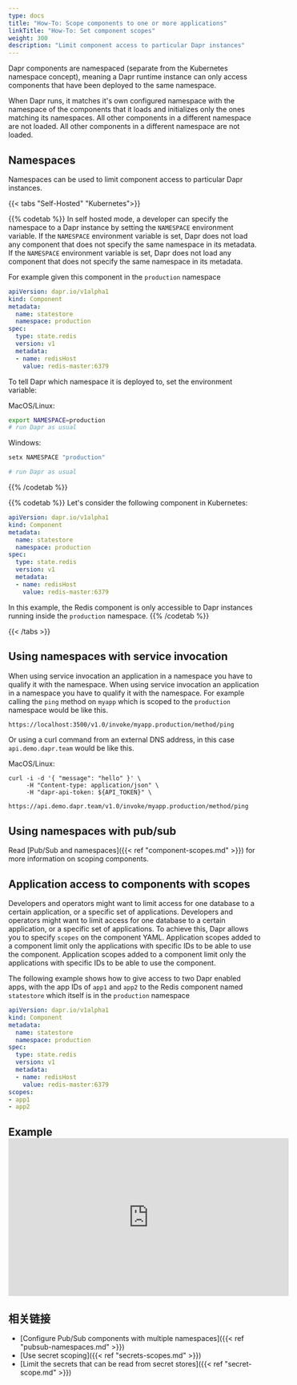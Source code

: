 ```yaml
---
type: docs
title: "How-To: Scope components to one or more applications"
linkTitle: "How-To: Set component scopes"
weight: 300
description: "Limit component access to particular Dapr instances"
---
```


Dapr components are namespaced (separate from the Kubernetes namespace concept), meaning a Dapr runtime instance can only access components that have been deployed to the same namespace.

When Dapr runs, it matches it's own configured namespace with the namespace of the components that it loads and initializes only the ones matching its namespaces. All other components in a different namespace are not loaded. All other components in a different namespace are not loaded.

## Namespaces
Namespaces can be used to limit component access to particular Dapr instances.

{{< tabs "Self-Hosted" "Kubernetes">}}

{{% codetab %}}
In self hosted mode, a developer can specify the namespace to a Dapr instance by setting the `NAMESPACE` environment variable. If the `NAMESPACE` environment variable is set, Dapr does not load any component that does not specify the same namespace in its metadata. If the `NAMESPACE` environment variable is set, Dapr does not load any component that does not specify the same namespace in its metadata.

For example given this component in the `production` namespace
```yaml
apiVersion: dapr.io/v1alpha1
kind: Component
metadata:
  name: statestore
  namespace: production
spec:
  type: state.redis
  version: v1
  metadata:
  - name: redisHost
    value: redis-master:6379
```

To tell Dapr which namespace it is deployed to, set the environment variable:

MacOS/Linux:

```bash
export NAMESPACE=production
# run Dapr as usual
```
Windows:

```powershell
setx NAMESPACE "production"

# run Dapr as usual
```
{{% /codetab %}}

{{% codetab %}}
Let's consider the following component in Kubernetes:

```yaml
apiVersion: dapr.io/v1alpha1
kind: Component
metadata:
  name: statestore
  namespace: production
spec:
  type: state.redis
  version: v1
  metadata:
  - name: redisHost
    value: redis-master:6379
```

In this example, the Redis component is only accessible to Dapr instances running inside the `production` namespace.
{{% /codetab %}}

{{< /tabs >}}

## Using namespaces with service invocation

When using service invocation an application in a namespace you have to qualify it with the namespace. When using service invocation an application in a namespace you have to qualify it with the namespace. For example calling the `ping` method on `myapp` which is scoped to the `production` namespace would be like this.

```bash
https://localhost:3500/v1.0/invoke/myapp.production/method/ping
```

Or using a curl command from an external DNS address, in this case `api.demo.dapr.team` would be like this.

MacOS/Linux:
```
curl -i -d '{ "message": "hello" }' \
     -H "Content-type: application/json" \
     -H "dapr-api-token: ${API_TOKEN}" \
     https://api.demo.dapr.team/v1.0/invoke/myapp.production/method/ping
```

## Using namespaces with pub/sub
Read [Pub/Sub and namespaces]({{< ref "component-scopes.md" >}}) for more information on scoping components.

## Application access to components with scopes

Developers and operators might want to limit access for one database to a certain application, or a specific set of applications. Developers and operators might want to limit access for one database to a certain application, or a specific set of applications. To achieve this, Dapr allows you to specify `scopes` on the component YAML. Application scopes added to a component limit only the applications with specific IDs to be able to use the component. Application scopes added to a component limit only the applications with specific IDs to be able to use the component.

The following example shows how to give access to two Dapr enabled apps, with the app IDs of `app1` and `app2` to the Redis component named `statestore` which itself is in the `production` namespace

```yaml
apiVersion: dapr.io/v1alpha1
kind: Component
metadata:
  name: statestore
  namespace: production
spec:
  type: state.redis
  version: v1
  metadata:
  - name: redisHost
    value: redis-master:6379
scopes:
- app1
- app2
```

## Example  <iframe width="560" height="315" src="https://www.youtube.com/embed/8W-iBDNvCUM?start=1763" frameborder="0" allow="accelerometer; autoplay; clipboard-write; encrypted-media; gyroscope; picture-in-picture" allowfullscreen mark="crwd-mark"></iframe>

## 相关链接

- [Configure Pub/Sub components with multiple namespaces]({{< ref "pubsub-namespaces.md" >}})
- [Use secret scoping]({{< ref "secrets-scopes.md" >}})
- [Limit the secrets that can be read from secret stores]({{< ref "secret-scope.md" >}})